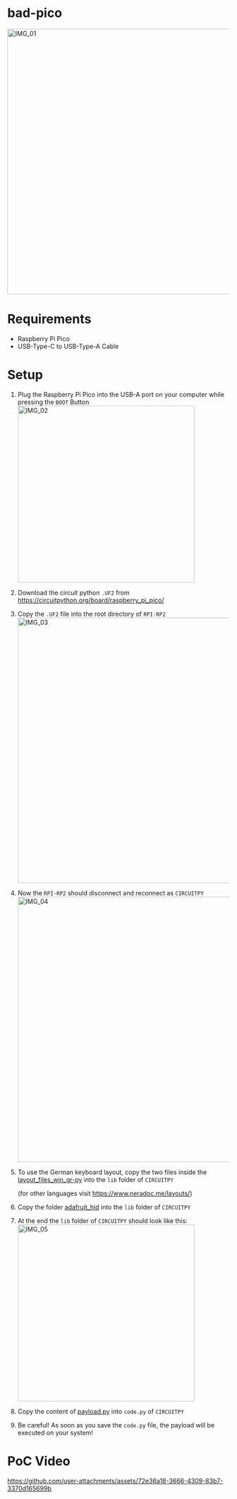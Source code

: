 # bad-pico
<img src="https://github.com/user-attachments/assets/0a9cfdbb-11c4-49fe-94b6-a4009188149e" alt="IMG_01" width="600">

# Requirements
- Raspberry Pi Pico
- USB-Type-C to USB-Type-A Cable

# Setup
1. Plug the Raspberry Pi Pico into the USB-A port on your computer while pressing the `BOOT` Button
   <img src="https://github.com/user-attachments/assets/00609bc7-cc77-4fff-b4cd-5bc89dda5416" alt="IMG_02" width="400"/>
2. Download the circuit python `.UF2` from https://circuitpython.org/board/raspberry_pi_pico/
3. Copy the `.UF2` file into the root directory of `RPI-RP2`
   <img src="https://github.com/user-attachments/assets/41d32ce2-cd95-4967-9004-657a18eac67d" alt="IMG_03" width="600"/>
4. Now the `RPI-RP2` should disconnect and reconnect as `CIRCUITPY`
   <img src="https://github.com/user-attachments/assets/4a108824-8794-4309-8041-c42e8c15c556" alt="IMG_04" width="600"/>
6. To use the German keyboard layout, copy the two files inside the <a href="https://github.com/michael-koll/bad-pico/tree/4c00515756e9ed61a6abb8118db1a340638ca387/layout_files_win_gr-py">layout_files_win_gr-py</a> into the `lib` folder of `CIRCUITPY`

   (for other languages visit https://www.neradoc.me/layouts/)
8. Copy the folder <a href="https://github.com/michael-koll/bad-pico/tree/db70f938178029ae3bb420612fd6c7bf1faba3ff/adafruit_hid">adafruit_hid</a> into the `lib` folder of `CIRCUITPY`
9. At the end the `lib` folder of `CIRCUITPY` should look like this:                                                              
   <img src="https://github.com/user-attachments/assets/3431ad20-ae2b-4675-ab96-ed65198769d2" alt="IMG_05" width="400"/>
10. Copy the content of <a href="https://github.com/michael-koll/bad-pico/blob/bc51192bd2319b3314d5a06a7a27a85003dfbb65/payload.py">payload.py</a> into `code.py` of `CIRCUITPY`
11. Be careful! As soon as you save the `code.py` file, the payload will be executed on your system!

# PoC Video
https://github.com/user-attachments/assets/72e36a18-3666-4309-83b7-3370d165699b
